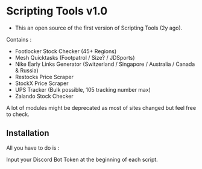 # Scripting Tools v1.0

- This an open source of the first version of Scripting Tools (2y ago).

Contains :

- Footlocker Stock Checker (45+ Regions)
- Mesh Quicktasks (Footpatrol / Size? / JDSports)
- Nike Early Links Generator (Switzerland / Singapore / Australia / Canada & Russia)
- Restocks Price Scraper
- StockX Price Scraper
- UPS Tracker (Bulk possible, 105 tracking number max)
- Zalando Stock Checker


A lot of modules might be deprecated as most of sites changed but feel free to check.

## Installation 

All you have to do is :

Input your Discord Bot Token at the beginning of each script.
